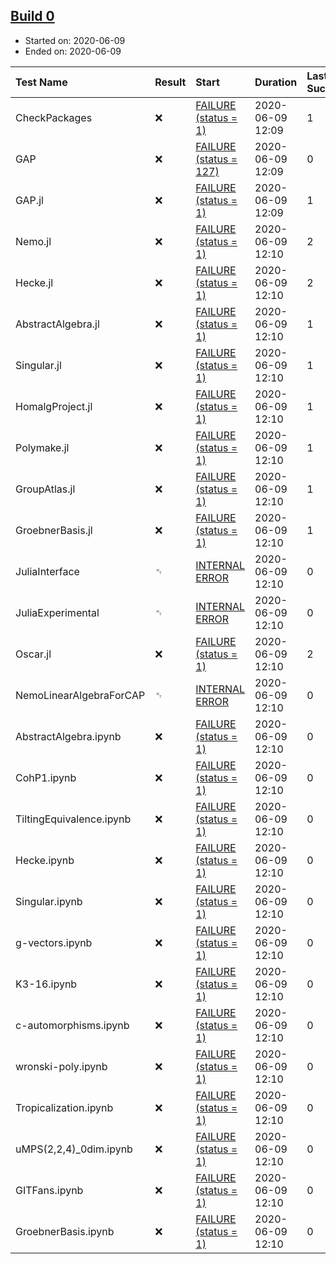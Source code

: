 ## [Build 0](http://localhost:8088/job/oscar/)

* Started on: 2020-06-09
* Ended on: 2020-06-09

| Test Name    | Result | Start | Duration | Last Success | First Failure |
|:-------------|:-------|:------|:---------|:-------------|:--------------|
| CheckPackages | ❌ | [FAILURE (status = 1)](http://localhost:8088/job/oscar/logs/build-0/CheckPackages.log) | 2020-06-09 12:09 | 1 | unknown | unknown |
| GAP | ❌ | [FAILURE (status = 127)](http://localhost:8088/job/oscar/logs/build-0/GAP.log) | 2020-06-09 12:09 | 0 | unknown | unknown |
| GAP.jl | ❌ | [FAILURE (status = 1)](http://localhost:8088/job/oscar/logs/build-0/GAP.jl.log) | 2020-06-09 12:09 | 1 | unknown | unknown |
| Nemo.jl | ❌ | [FAILURE (status = 1)](http://localhost:8088/job/oscar/logs/build-0/Nemo.jl.log) | 2020-06-09 12:10 | 2 | unknown | unknown |
| Hecke.jl | ❌ | [FAILURE (status = 1)](http://localhost:8088/job/oscar/logs/build-0/Hecke.jl.log) | 2020-06-09 12:10 | 2 | unknown | unknown |
| AbstractAlgebra.jl | ❌ | [FAILURE (status = 1)](http://localhost:8088/job/oscar/logs/build-0/AbstractAlgebra.jl.log) | 2020-06-09 12:10 | 1 | unknown | unknown |
| Singular.jl | ❌ | [FAILURE (status = 1)](http://localhost:8088/job/oscar/logs/build-0/Singular.jl.log) | 2020-06-09 12:10 | 1 | unknown | unknown |
| HomalgProject.jl | ❌ | [FAILURE (status = 1)](http://localhost:8088/job/oscar/logs/build-0/HomalgProject.jl.log) | 2020-06-09 12:10 | 1 | unknown | unknown |
| Polymake.jl | ❌ | [FAILURE (status = 1)](http://localhost:8088/job/oscar/logs/build-0/Polymake.jl.log) | 2020-06-09 12:10 | 1 | unknown | unknown |
| GroupAtlas.jl | ❌ | [FAILURE (status = 1)](http://localhost:8088/job/oscar/logs/build-0/GroupAtlas.jl.log) | 2020-06-09 12:10 | 1 | unknown | unknown |
| GroebnerBasis.jl | ❌ | [FAILURE (status = 1)](http://localhost:8088/job/oscar/logs/build-0/GroebnerBasis.jl.log) | 2020-06-09 12:10 | 1 | unknown | unknown |
| JuliaInterface | ␉ | [INTERNAL ERROR](http://localhost:8088/job/oscar/logs/build-0/JuliaInterface.log) | 2020-06-09 12:10 | 0 | unknown | unknown |
| JuliaExperimental | ␉ | [INTERNAL ERROR](http://localhost:8088/job/oscar/logs/build-0/JuliaExperimental.log) | 2020-06-09 12:10 | 0 | unknown | unknown |
| Oscar.jl | ❌ | [FAILURE (status = 1)](http://localhost:8088/job/oscar/logs/build-0/Oscar.jl.log) | 2020-06-09 12:10 | 2 | unknown | unknown |
| NemoLinearAlgebraForCAP | ␉ | [INTERNAL ERROR](http://localhost:8088/job/oscar/logs/build-0/NemoLinearAlgebraForCAP.log) | 2020-06-09 12:10 | 0 | unknown | unknown |
| AbstractAlgebra.ipynb | ❌ | [FAILURE (status = 1)](http://localhost:8088/job/oscar/logs/build-0/AbstractAlgebra.ipynb.log) | 2020-06-09 12:10 | 0 | unknown | unknown |
| CohP1.ipynb | ❌ | [FAILURE (status = 1)](http://localhost:8088/job/oscar/logs/build-0/CohP1.ipynb.log) | 2020-06-09 12:10 | 0 | unknown | unknown |
| TiltingEquivalence.ipynb | ❌ | [FAILURE (status = 1)](http://localhost:8088/job/oscar/logs/build-0/TiltingEquivalence.ipynb.log) | 2020-06-09 12:10 | 0 | unknown | unknown |
| Hecke.ipynb | ❌ | [FAILURE (status = 1)](http://localhost:8088/job/oscar/logs/build-0/Hecke.ipynb.log) | 2020-06-09 12:10 | 0 | unknown | unknown |
| Singular.ipynb | ❌ | [FAILURE (status = 1)](http://localhost:8088/job/oscar/logs/build-0/Singular.ipynb.log) | 2020-06-09 12:10 | 0 | unknown | unknown |
| g-vectors.ipynb | ❌ | [FAILURE (status = 1)](http://localhost:8088/job/oscar/logs/build-0/g-vectors.ipynb.log) | 2020-06-09 12:10 | 0 | unknown | unknown |
| K3-16.ipynb | ❌ | [FAILURE (status = 1)](http://localhost:8088/job/oscar/logs/build-0/K3-16.ipynb.log) | 2020-06-09 12:10 | 0 | unknown | unknown |
| c-automorphisms.ipynb | ❌ | [FAILURE (status = 1)](http://localhost:8088/job/oscar/logs/build-0/c-automorphisms.ipynb.log) | 2020-06-09 12:10 | 0 | unknown | unknown |
| wronski-poly.ipynb | ❌ | [FAILURE (status = 1)](http://localhost:8088/job/oscar/logs/build-0/wronski-poly.ipynb.log) | 2020-06-09 12:10 | 0 | unknown | unknown |
| Tropicalization.ipynb | ❌ | [FAILURE (status = 1)](http://localhost:8088/job/oscar/logs/build-0/Tropicalization.ipynb.log) | 2020-06-09 12:10 | 0 | unknown | unknown |
| uMPS(2,2,4)_0dim.ipynb | ❌ | [FAILURE (status = 1)](http://localhost:8088/job/oscar/logs/build-0/uMPS-2-2-4-_0dim.ipynb.log) | 2020-06-09 12:10 | 0 | unknown | unknown |
| GITFans.ipynb | ❌ | [FAILURE (status = 1)](http://localhost:8088/job/oscar/logs/build-0/GITFans.ipynb.log) | 2020-06-09 12:10 | 0 | unknown | unknown |
| GroebnerBasis.ipynb | ❌ | [FAILURE (status = 1)](http://localhost:8088/job/oscar/logs/build-0/GroebnerBasis.ipynb.log) | 2020-06-09 12:10 | 0 | unknown | unknown |
